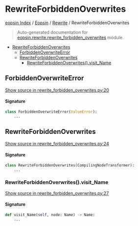 # RewriteForbiddenOverwrites

[eopsin Index](../../README.md#eopsin-index) /
[Eopsin](../index.md#eopsin) /
[Rewrite](./index.md#rewrite) /
RewriteForbiddenOverwrites

> Auto-generated documentation for [eopsin.rewrite.rewrite_forbidden_overwrites](https://github.com/ImperatorLang/eopsin/blob/feat/docs/eopsin/rewrite/rewrite_forbidden_overwrites.py) module.

- [RewriteForbiddenOverwrites](#rewriteforbiddenoverwrites)
  - [ForbiddenOverwriteError](#forbiddenoverwriteerror)
  - [RewriteForbiddenOverwrites](#rewriteforbiddenoverwrites-1)
    - [RewriteForbiddenOverwrites().visit_Name](#rewriteforbiddenoverwrites()visit_name)

## ForbiddenOverwriteError

[Show source in rewrite_forbidden_overwrites.py:20](https://github.com/ImperatorLang/eopsin/blob/feat/docs/eopsin/rewrite/rewrite_forbidden_overwrites.py#L20)

#### Signature

```python
class ForbiddenOverwriteError(ValueError):
    ...
```



## RewriteForbiddenOverwrites

[Show source in rewrite_forbidden_overwrites.py:24](https://github.com/ImperatorLang/eopsin/blob/feat/docs/eopsin/rewrite/rewrite_forbidden_overwrites.py#L24)

#### Signature

```python
class RewriteForbiddenOverwrites(CompilingNodeTransformer):
    ...
```

### RewriteForbiddenOverwrites().visit_Name

[Show source in rewrite_forbidden_overwrites.py:27](https://github.com/ImperatorLang/eopsin/blob/feat/docs/eopsin/rewrite/rewrite_forbidden_overwrites.py#L27)

#### Signature

```python
def visit_Name(self, node: Name) -> Name:
    ...
```